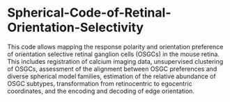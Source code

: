 # Spherical-Code-of-Retinal-Orientation-Selectivity

This code allows mapping the response polarity and orientation preference of orientation selective retinal ganglion cells (OSGCs) in the mouse retina. This includes registration of calcium imaging data, unsupervised clustering of OSGCs, assessment of the alignment between OSGC preferences and diverse spherical model families, estimation of the relative abundance of OSGC subtypes, transformation from retinocentric to egocentric coordinates, and the encoding and decoding of edge orientation.
